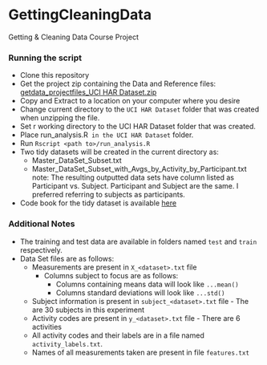 GettingCleaningData
===================

Getting &amp; Cleaning Data Course Project


### Running the script
  - Clone this repository
  - Get the project zip containing the Data and Reference files: [getdata_projectfiles_UCI HAR Dataset.zip](https://d396qusza40orc.cloudfront.net/getdata%2Fprojectfiles%2FUCI%20HAR%20Dataset.zip) 
  - Copy and Extract to a location on your computer where you desire
  - Change current directory to the `UCI HAR Dataset` folder that was created when unzipping the file.
  - Set r working directory to the  UCI HAR Dataset folder that was created.  
  - Place run_analysis.R` in the UCI HAR Dataset` folder. 
  - Run `Rscript <path to>/run_analysis.R`
  - Two tidy datasets will be created in the current directory as:
      - Master_DataSet_Subset.txt
      - Master_DataSet_Subset_with_Avgs_by_Activity_by_Participant.txt
      note: The resulting outputted data sets have column listed as Participant vs. Subject. Participant and Subject are the same. I preferred referring to subjects as participants.  
  - Code book for the tidy dataset is available [here](CodeBook.md)

### Additional Notes

- The training and test data are available in folders named `test` and `train` respectively.
- Data Set files are as follows:
    - Measurements are present in `X_<dataset>.txt` file
        - Columns subject to focus are as follows:
          - Columns containing means data will look like `...mean()`
          - Columns  standard deviations will look like `...std()` 
    - Subject information is present in `subject_<dataset>.txt` file - The are 30 subjects in this experiment
    - Activity codes are present in `y_<dataset>.txt` file - There are 6 activities
    - All activity codes and their labels are in a file named `activity_labels.txt`.
    - Names of all measurements taken are present in file `features.txt` 



